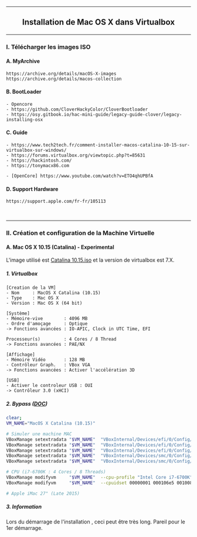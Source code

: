 ---------------------------------------------------------------------------------------------------------------------------------------------------------------------------------------------------------------
## <p align='center'> Installation de Mac OS X dans Virtualbox </p>

---------------------------------------------------------------------------------------------------------------------------------------------------------------------------------------------------------------
### I. Télécharger les images ISO
#### A. MyArchive
```
https://archive.org/details/macOS-X-images
https://archive.org/details/macos-collection
```

#### B. BootLoader
```
- Opencore
- https://github.com/CloverHackyColor/CloverBootloader
- https://osy.gitbook.io/hac-mini-guide/legacy-guide-clover/legacy-installing-osx
```

#### C. Guide
```
- https://www.tech2tech.fr/comment-installer-macos-catalina-10-15-sur-virtualbox-sur-windows/
- https://forums.virtualbox.org/viewtopic.php?t=85631
- https://hackintosh.com/
- https://tonymacx86.com

- [OpenCore] https://www.youtube.com/watch?v=ETO4qhUPBfA
```

#### D. Support Hardware
```
https://support.apple.com/fr-fr/105113
```


<br />

---------------------------------------------------------------------------------------------------------------------------------------------------------------------------------------------------------------
### II. Création et configuration de la Machine Virtuelle

#### A. Mac OS X 10.15 (Catalina) - Experimental
L'image utilisé est [Catalina 10.15.iso](https://archive.org/details/macOS-X-images) et la version de virtualbox est 7.X.

##### 1. Virtualbox

```
[Creation de la VM]
- Nom     : MacOS X Catalina (10.15)
- Type    : Mac OS X
- Version : Mac OS X (64 bit)

[Système]
- Mémoire-vive        : 4096 MB
- Ordre d'amoçage     : Optique
-> Fonctions avancées : IO-APIC, Clock in UTC Time, EFI

Processeur(s)         : 4 Cores / 8 Thread
-> Fonctions avancées : PAE/NX

[Affichage]
- Mémoire Vidéo       : 128 MB
- Contrôleur Graph.   : VBox VGA
-> Fonctions avancées : Activer l'accélération 3D

[USB]
- Activer le controleur USB : OUI
-> Contrôleur 3.0 (xHCI)
```


##### 2. Bypass ([DOC](https://gist.github.com/notsidney/50a211527567962a5dc93b8a765fa6fc))
```bash
clear;
VM_NAME="MacOS X Catalina (10.15)"

# Simuler une machine MAC
VBoxManage setextradata "$VM_NAME"  "VBoxInternal/Devices/efi/0/Config/DmiSystemProduct" "iMac11,3"
VBoxManage setextradata "$VM_NAME"  "VBoxInternal/Devices/efi/0/Config/DmiSystemVersion" "1.0"
VBoxManage setextradata "$VM_NAME"  "VBoxInternal/Devices/efi/0/Config/DmiBoardProduct" "Iloveapple"
VBoxManage setextradata "$VM_NAME"  "VBoxInternal/Devices/smc/0/Config/DeviceKey" "ourhardworkbythesewordsguardedpleasedontsteal(c)AppleComputerInc"
VBoxManage setextradata "$VM_NAME"  "VBoxInternal/Devices/smc/0/Config/GetKeyFromRealSMC" 0

# CPU (i7-6700K : 4 Cores / 8 Threads)
VBoxManage modifyvm     "$VM_NAME"  --cpu-profile "Intel Core i7-6700K"
VBoxManage modifyvm     "$VM_NAME"  --cpuidset 00000001 000106e5 00100800 0098e3fd bfebfbff

# Apple iMac 27" (Late 2015)
```

##### 3. Information
Lors du démarrage de l'installation , ceci peut être très long. Pareil pour le 1er démarrage.
